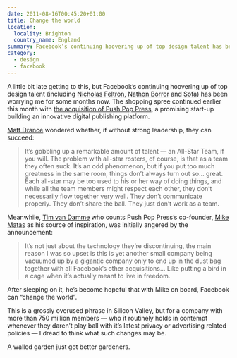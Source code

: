 ```yaml
---
date: 2011-08-16T00:45:20+01:00
title: Change the world
location:
  locality: Brighton
  country_name: England
summary: Facebook’s continuing hoovering up of top design talent has been worrying me for some months. The shopping spree continued earlier this month with the acquisition of Push Pop Press, a promising start-up building an innovative digital publishing platform.
category:
  - design
  - facebook
---
```


A little bit late getting to this, but Facebook’s continuing hoovering up of top design talent (including [Nicholas Feltron][1], [Nathon Borror][2] and [Sofa][3]) has been worrying me for some months now. The shopping spree continued earlier this month with [the acquisition of Push Pop Press][4], a promising start-up building an innovative digital publishing platform.

[Matt Drance][5] wondered whether, if without strong leadership, they can succeed:

> It’s gobbling up a remarkable amount of talent — an All-Star Team, if you will. The problem with all-star rosters, of course, is that as a team they often suck. It’s an odd phenomenon, but if you put too much greatness in the same room, things don’t always turn out so… great. Each all-star may be too used to his or her way of doing things, and while all the team members might respect each other, they don’t necessarily flow together very well. They don’t communicate properly. They don’t share the ball. They just don’t work as a team.

Meanwhile, [Tim van Damme][6] who counts Push Pop Press’s co-founder, [Mike Matas][7] as his source of inspiration, was initially angered by the announcement:

> It’s not just about the technology they’re discontinuing, the main reason I was so upset is this is yet another small company being vacuumed up by a gigantic company only to end up in the dust bag together with all Facebook’s other acquisitions… Like putting a bird in a cage when it’s actually meant to live in freedom.

After sleeping on it, he’s become hopeful that with Mike on board, Facebook can “change the world”.

This is a grossly overused phrase in Silicon Valley, but for a company with more than 750 million members — who it routinely holds in contempt whenever they daren’t play ball with it’s latest privacy or advertising related policies — I dread to think what such changes may be.

A walled garden just got better gardeners.

[1]: http://daytum.wordpress.com/2011/04/27/moving-west/
[2]: http://nathanborror.com/
[3]: http://www.madebysofa.com/blog/facebook-acquires-sofa/
[4]: http://gigaom.com/2011/08/02/facebook-push-pop-press/
[5]: http://www.appleoutsider.com/2011/08/03/ball/
[6]: http://maxvoltar.com/archive/a-huge-opportunity/
[7]: http://www.mikematas.com/
